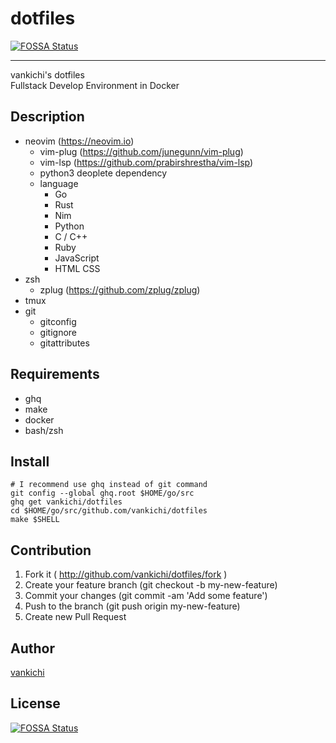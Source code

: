 # dotfiles
[![FOSSA Status](https://app.fossa.io/api/projects/git%2Bgithub.com%2Fvankichi%2Fdotfiles.svg?type=shield)](https://app.fossa.io/projects/git%2Bgithub.com%2Fvankichi%2Fdotfiles?ref=badge_shield)

----
vankichi's dotfiles  
Fullstack Develop Environment in Docker

## Description

- neovim (https://neovim.io)
  - vim-plug (https://github.com/junegunn/vim-plug)
  - vim-lsp (https://github.com/prabirshrestha/vim-lsp)
  - python3 deoplete dependency
  - language
    - Go
    - Rust
    - Nim
    - Python
    - C / C++
    - Ruby
    - JavaScript
    - HTML CSS
- zsh
  - zplug (https://github.com/zplug/zplug)
- tmux
- git
  - gitconfig
  - gitignore
  - gitattributes

## Requirements
- ghq
- make
- docker
- bash/zsh

## Install
```shell
# I recommend use ghq instead of git command
git config --global ghq.root $HOME/go/src
ghq get vankichi/dotfiles
cd $HOME/go/src/github.com/vankichi/dotfiles
make $SHELL
```

## Contribution
1. Fork it ( http://github.com/vankichi/dotfiles/fork )
2. Create your feature branch (git checkout -b my-new-feature)
3. Commit your changes (git commit -am 'Add some feature')
4. Push to the branch (git push origin my-new-feature)
5. Create new Pull Request

## Author

[vankichi](https://github.com/vankichi)


## License
[![FOSSA Status](https://app.fossa.io/api/projects/git%2Bgithub.com%2Fvankichi%2Fdotfiles.svg?type=large)](https://app.fossa.io/projects/git%2Bgithub.com%2Fvankichi%2Fdotfiles?ref=badge_large)
